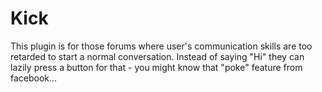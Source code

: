 # Kick

This plugin is for those forums where user's communication skills are too retarded to start a normal conversation. Instead of saying "Hi" they can lazily press a button for that - you might know that "poke" feature from facebook...
